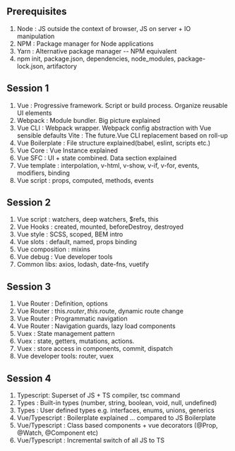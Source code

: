Prerequisites
-------------
1. Node : JS outside the context of browser, JS on server + IO manipulation
2. NPM : Package manager for Node applications
3. Yarn : Alternative package manager -- NPM equivalent
4. npm init, package.json, dependencies, node_modules, package-lock.json, artifactory

Session 1
---------
1. Vue : Progressive framework. Script or build process. Organize reusable UI elements
2. Webpack : Module bundler. Big picture explained
3. Vue CLI : Webpack wrapper. Webpack config abstraction with Vue sensible defaults
Vite : The future.Vue CLI replacement based on roll-up
4. Vue Boilerplate : File structure explained(babel, eslint, scripts etc.)
5. Vue Core : Vue Instance explained
6. Vue SFC : UI + state combined. Data section explained
7. Vue template : interpolation, v-html, v-show, v-if, v-for, events, modifiers, binding
8. Vue script : props, computed, methods, events

Session 2
---------
1. Vue script : watchers, deep watchers, $refs, this
2. Vue Hooks : created, mounted, beforeDestroy, destroyed
3. Vue style : SCSS, scoped, BEM intro
4. Vue slots : default, named, props binding
5. Vue composition : mixins
6. Vue debug : Vue developer tools
7. Common libs: axios, lodash, date-fns, vuetify

Session 3
---------
1. Vue Router : Definition, options
2. Vue Router : this.$router, this.$route, dynamic route change
3. Vue Router : Programmatic navigation
4. Vue Router : Navigation guards, lazy load components
5. Vuex : State management pattern
6. Vuex : state, getters, mutations, actions.
7. Vuex : store access in components, commit, dispatch
8. Vue developer tools: router, vuex


Session 4
---------
1. Typescript: Superset of JS + TS compiler, tsc command
2. Types : Built-in types (number, string, boolean, void, null, undefined)
3. Types : User defined types e.g. interfaces, enums, unions, generics
4. Vue/Typescript : Boilerplate explained ... compared to JS Boilerplate
5. Vue/Typescript : Class based components + vue decorators (@Prop, @Watch, @Component etc)
6. Vue/Typescript : Incremental switch of all JS to TS
